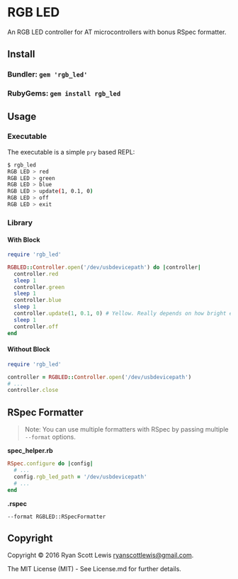 # RGB LED

An RGB LED controller for AT microcontrollers with bonus RSpec formatter.

## Install

### Bundler: `gem 'rgb_led'`

### RubyGems: `gem install rgb_led`

## Usage

### Executable

The executable is a simple `pry` based REPL:

```sh
$ rgb_led
RGB LED > red
RGB LED > green
RGB LED > blue
RGB LED > update(1, 0.1, 0)
RGB LED > off
RGB LED > exit
```

### Library

#### With Block

```rb
require 'rgb_led'

RGBLED::Controller.open('/dev/usbdevicepath') do |controller|
  controller.red
  sleep 1
  controller.green
  sleep 1
  controller.blue
  sleep 1
  controller.update(1, 0.1, 0) # Yellow. Really depends on how bright each diode is within the LED
  sleep 1
  controller.off
end
```

#### Without Block

```rb
require 'rgb_led'

controller = RGBLED::Controller.open('/dev/usbdevicepath')
# ...
controller.close
```

## RSpec Formatter

> Note: You can use multiple formatters with RSpec by passing multiple `--format` options.

**spec_helper.rb**

```rb
RSpec.configure do |config|
  # ...
  config.rgb_led_path = '/dev/usbdevicepath'
  # ...
end
```

**.rspec**

```
--format RGBLED::RSpecFormatter
```

## Copyright

Copyright © 2016 Ryan Scott Lewis <ryanscottlewis@gmail.com>.

The MIT License (MIT) - See License.md for further details.

